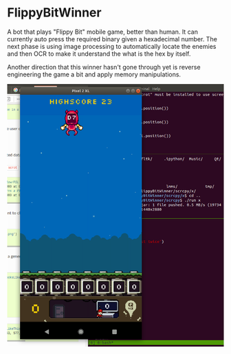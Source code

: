 # FlippyBitWinner
A bot that plays "Flippy Bit" mobile game, better than human. It can currently auto press the required binary given a hexadecimal number. The next phase is using image processing to automatically locate the enemies and then OCR to make it understand the what is the hex by itself. 

Another direction that this winner hasn't gone through yet is reverse engineering the game a bit and apply memory manipulations. 

![program_icon](https://github.com/sharpblade4/FlippyBitWinner/blob/main/screenshot.png?raw=true)
